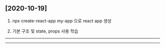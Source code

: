 ## **[2020-10-19]**
1. npx create-react-app my-app 으로 react app 생성

2. 기본 구조 및 state, props 사용 학습


---
---